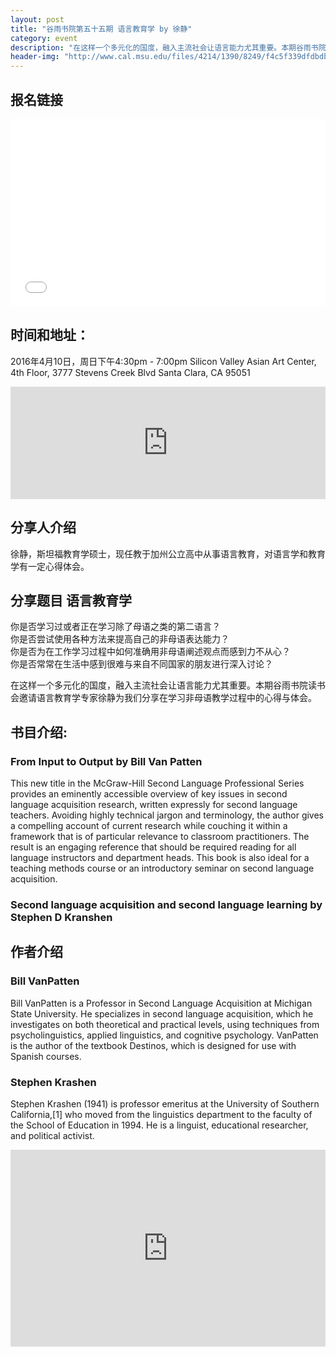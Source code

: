 ```yaml
---
layout: post
title: "谷雨书院第五十五期 语言教育学 by 徐静"
category: event
description: "在这样一个多元化的国度，融入主流社会让语言能力尤其重要。本期谷雨书院读书会邀请语言教育学专家徐静为我们分享在学习非母语教学过程中的心得与体会。"
header-img: "http://www.cal.msu.edu/files/4214/1390/8249/f4c5f339dfdbdb6ea5d31a5da7dfdec6_f2341_1_2.png"
---
```


## 报名链接
<div style="width:100%; text-align:left;" ><iframe  src="//eventbrite.com/tickets-external?eid=24419534485&ref=etckt" frameborder="0" height="300" width="100%" vspace="0" hspace="0" marginheight="5" marginwidth="5" scrolling="auto" allowtransparency="true"></iframe></div>

## 时间和地址：

2016年4月10日，周日下午4:30pm - 7:00pm
Silicon Valley Asian Art Center, 4th Floor, 3777 Stevens Creek Blvd Santa Clara, CA 95051


<iframe width="100%" height="180" frameborder="0" style="border:0"
src="https://www.google.com/maps/embed/v1/place?q=3777%20Stevens%20Creek%20Blvd%20Santa%20Clara%2C%20CA%2095054&key=AIzaSyBU8Fpde0IWAvSPYuvrpcjOHm_8scuCusk" allowfullscreen></iframe>

## 分享人介绍
徐静，斯坦福教育学硕士，现任教于加州公立高中从事语言教育，对语言学和教育学有一定心得体会。

## 分享题目 语言教育学

你是否学习过或者正在学习除了母语之类的第二语言？  
你是否尝试使用各种方法来提高自己的非母语表达能力？  
你是否为在工作学习过程中如何准确用非母语阐述观点而感到力不从心？  
你是否常常在生活中感到很难与来自不同国家的朋友进行深入讨论？  

在这样一个多元化的国度，融入主流社会让语言能力尤其重要。本期谷雨书院读书会邀请语言教育学专家徐静为我们分享在学习非母语教学过程中的心得与体会。

## 书目介绍: 

### From Input to Output by Bill Van Patten
This new title in the McGraw-Hill Second Language Professional Series provides an eminently accessible overview of key issues in second language acquisition research, written expressly for second language teachers. Avoiding highly technical jargon and terminology, the author gives a compelling account of current research while couching it within a framework that is of particular relevance to classroom practitioners. The result is an engaging reference that should be required reading for all language instructors and department heads. This book is also ideal for a teaching methods course or an introductory seminar on second language acquisition.

### Second language acquisition and second language learning by Stephen D Kranshen


## 作者介绍

### Bill VanPatten
Bill VanPatten is a Professor in Second Language Acquisition at Michigan State University. He specializes in second language acquisition, which he investigates on both theoretical and practical levels, using techniques from psycholinguistics, applied linguistics, and cognitive psychology. VanPatten is the author of the textbook Destinos, which is designed for use with Spanish courses.

### Stephen Krashen
Stephen Krashen (1941) is professor emeritus at the University of Southern California,[1] who moved from the linguistics department to the faculty of the School of Education in 1994. He is a linguist, educational researcher, and political activist.

<iframe width="100%" height="315" src="https://www.youtube.com/embed/X1LRoKQzb9U" frameborder="0" allowfullscreen></iframe>
